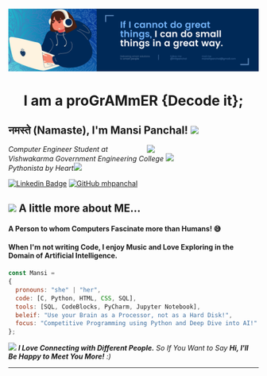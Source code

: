 ![Welcome to Mansi Panchal's Github Profile](./imgs/banner/MHPanchal_Banner.png)


<h1 align="center">
  I am a proGrAMmER {Decode it};
</h1>

<h2> नमस्ते (Namaste), I'm Mansi Panchal! <img src="https://media.giphy.com/media/mGcNjsfWAjY5AEZNw6/giphy.gif" width="50"></h2>
<img align='right' src="https://media.giphy.com/media/ieyl9zmCjO4b4t6qoY/giphy.gif" width="225">
<p><em>Computer Engineer Student at Vishwakarma Government Engineering College <img src="https://media.giphy.com/media/fYSnHlufseco8Fh93Z/giphy.gif" width="30">
  </br>Pythonista by Heart<img src="https://media.giphy.com/media/WUlplcMpOCEmTGBtBW/giphy.gif" width="30"> 
</em></p>

[![Linkedin Badge](https://img.shields.io/badge/-mhpanchal-blue?style=social&logo=Linkedin&logoColor=blue&link=https://www.linkedin.com/in/mhpanchal/)](https://www.linkedin.com/in/mhpanchal/)
[![GitHub mhpanchal](https://img.shields.io/github/followers/mhpanchal?label=follow&style=social)](https://github.com/mhpanchal)


## <img src="https://media.giphy.com/media/VgCDAzcKvsR6OM0uWg/giphy.gif" width="50"> A little more about ME...  

#### A Person to whom Computers Fascinate more than Humans! 😅
#### When I'm not writing Code, I enjoy Music and Love Exploring in the Domain of Artificial Intelligence.

```javascript
const Mansi = 
{
  pronouns: "she" | "her",
  code: [C, Python, HTML, CSS, SQL],
  tools: [SQL, CodeBlocks, PyCharm, Jupyter Notebook],
  beleif: "Use your Brain as a Processor, not as a Hard Disk!",
  focus: "Competitive Programming using Python and Deep Dive into AI!"
};
```

<img src="https://media.giphy.com/media/LnQjpWaON8nhr21vNW/giphy.gif" width="60"> <em><b>I Love Connecting with Different People.</b> So If You Want to Say <b>Hi, I'll Be Happy to Meet You More!</b> :)</em>

---
